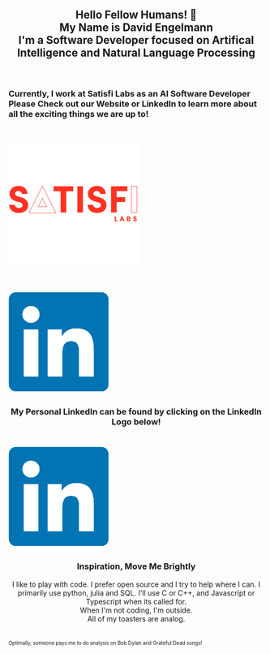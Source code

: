 <!-- Beg, steal, or borrow - Two nickels or a dime to call me on the phone -->
<h2 align='center'>Hello Fellow Humans! 👋<br>My Name is David Engelmann<br>I'm a Software Developer focused on Artifical Intelligence and Natural Language Processing</h2>
<br>
<!-- Can't git no SATISFaction -->
<h3>Currently, I work at Satisfi Labs as an AI Software Developer<br>Please Check out our Website or LinkedIn to learn more about all the exciting things we are up to!</h3>

# [![satisfi logo](https://github.com/david-engelmann/david-engelmann/blob/9f9eaa33fe7d2a1f94c03532f876e5019f47c420/assets/logo%20satisfi.png)](https://satisfilabs.com/)

# [![satisfi linkedin](https://github.com/david-engelmann/david-engelmann/blob/685aaa18f3d1ab154168aa41a8f2364f4b0eb320/assets/LinkedIn_logo_initials.png)](https://www.linkedin.com/company/satisfi-labs)

<!-- Sometimes we live no particular way but our own -->
<h3 align='center'>My Personal LinkedIn can be found by clicking on the LinkedIn Logo below!</h3>

# [![personal linkedin](https://github.com/david-engelmann/david-engelmann/blob/685aaa18f3d1ab154168aa41a8f2364f4b0eb320/assets/LinkedIn_logo_initials.png)](https://www.linkedin.com/in/david-engelmann-217817110)

<h3 align='center'>Inspiration, Move Me Brightly</h3>
<p align='center'>
I like to play with code. I prefer open source and I try to help where I can. I primarily use python, julia and SQL. I'll use C or C++, and Javascript or Typescript when its called for. 
<br>
When I'm not coding, I'm outside.
<br>
All of my toasters are analog. 
</p>
<br>
<sub><sup>Optimally, someone pays me to do analysis on Bob Dylan and Grateful Dead songs!</sup></sub>
